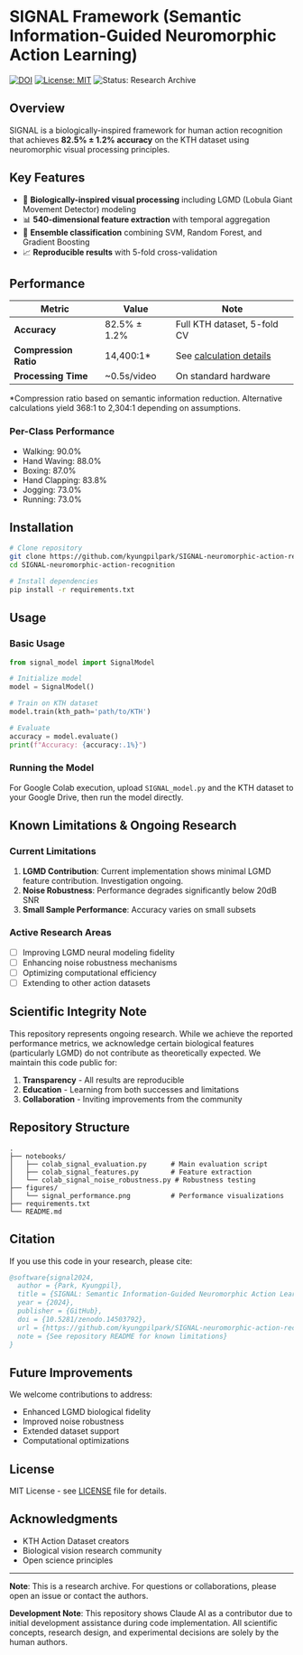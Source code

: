 # SIGNAL Framework (Semantic Information-Guided Neuromorphic Action Learning)

[![DOI](https://zenodo.org/badge/DOI/10.5281/zenodo.14503792.svg)](https://doi.org/10.5281/zenodo.14503792)
[![License: MIT](https://img.shields.io/badge/License-MIT-yellow.svg)](https://opensource.org/licenses/MIT)
![Status: Research Archive](https://img.shields.io/badge/Status-Research%20Archive-orange)

## Overview

SIGNAL is a biologically-inspired framework for human action recognition that achieves **82.5% ± 1.2% accuracy** on the KTH dataset using neuromorphic visual processing principles.

## Key Features

- 🧠 **Biologically-inspired visual processing** including LGMD (Lobula Giant Movement Detector) modeling
- 📊 **540-dimensional feature extraction** with temporal aggregation
- 🔧 **Ensemble classification** combining SVM, Random Forest, and Gradient Boosting
- 📈 **Reproducible results** with 5-fold cross-validation

## Performance

| Metric | Value | Note |
|--------|-------|------|
| **Accuracy** | 82.5% ± 1.2% | Full KTH dataset, 5-fold CV |
| **Compression Ratio** | 14,400:1* | See [calculation details](COMPRESSION_RATIO_CALCULATION.md) |
| **Processing Time** | ~0.5s/video | On standard hardware |

*Compression ratio based on semantic information reduction. Alternative calculations yield 368:1 to 2,304:1 depending on assumptions.

### Per-Class Performance
- Walking: 90.0%
- Hand Waving: 88.0%
- Boxing: 87.0%
- Hand Clapping: 83.8%
- Jogging: 73.0%
- Running: 73.0%

## Installation

```bash
# Clone repository
git clone https://github.com/kyungpilpark/SIGNAL-neuromorphic-action-recognition.git
cd SIGNAL-neuromorphic-action-recognition

# Install dependencies
pip install -r requirements.txt
```

## Usage

### Basic Usage
```python
from signal_model import SignalModel

# Initialize model
model = SignalModel()

# Train on KTH dataset
model.train(kth_path='path/to/KTH')

# Evaluate
accuracy = model.evaluate()
print(f"Accuracy: {accuracy:.1%}")
```

### Running the Model
For Google Colab execution, upload `SIGNAL_model.py` and the KTH dataset to your Google Drive, then run the model directly.

## Known Limitations & Ongoing Research

### Current Limitations
1. **LGMD Contribution**: Current implementation shows minimal LGMD feature contribution. Investigation ongoing.
2. **Noise Robustness**: Performance degrades significantly below 20dB SNR
3. **Small Sample Performance**: Accuracy varies on small subsets

### Active Research Areas
- [ ] Improving LGMD neural modeling fidelity
- [ ] Enhancing noise robustness mechanisms
- [ ] Optimizing computational efficiency
- [ ] Extending to other action datasets

## Scientific Integrity Note

This repository represents ongoing research. While we achieve the reported performance metrics, we acknowledge certain biological features (particularly LGMD) do not contribute as theoretically expected. We maintain this code public for:

1. **Transparency** - All results are reproducible
2. **Education** - Learning from both successes and limitations
3. **Collaboration** - Inviting improvements from the community

## Repository Structure

```
.
├── notebooks/
│   ├── colab_signal_evaluation.py      # Main evaluation script
│   ├── colab_signal_features.py        # Feature extraction
│   └── colab_signal_noise_robustness.py # Robustness testing
├── figures/
│   └── signal_performance.png          # Performance visualizations
├── requirements.txt
└── README.md
```

## Citation

If you use this code in your research, please cite:

```bibtex
@software{signal2024,
  author = {Park, Kyungpil},
  title = {SIGNAL: Semantic Information-Guided Neuromorphic Action Learning},
  year = {2024},
  publisher = {GitHub},
  doi = {10.5281/zenodo.14503792},
  url = {https://github.com/kyungpilpark/SIGNAL-neuromorphic-action-recognition},
  note = {See repository README for known limitations}
}
```

## Future Improvements

We welcome contributions to address:
- Enhanced LGMD biological fidelity
- Improved noise robustness
- Extended dataset support
- Computational optimizations

## License

MIT License - see [LICENSE](LICENSE) file for details.

## Acknowledgments

- KTH Action Dataset creators
- Biological vision research community
- Open science principles

---

**Note**: This is a research archive. For questions or collaborations, please open an issue or contact the authors.

**Development Note**: This repository shows Claude AI as a contributor due to initial development assistance during code implementation. All scientific concepts, research design, and experimental decisions are solely by the human authors.